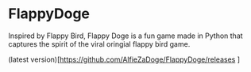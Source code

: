 # FlappyDoge
Inspired by Flappy Bird, Flappy Doge is a fun game made in Python that captures the spirit of the viral oringial flappy bird game.

(latest version)[https://github.com/AlfieZaDoge/FlappyDoge/releases ]
